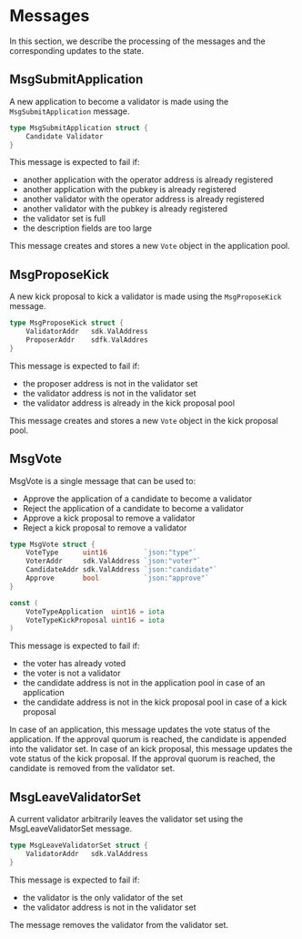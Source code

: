 <!--
order: 2
-->

# Messages

In this section, we describe the processing of the messages and the corresponding updates to the state.

## MsgSubmitApplication

A new application to become a validator is made using the `MsgSubmitApplication` message.

```go
type MsgSubmitApplication struct {
    Candidate Validator
}
```

This message is expected to fail if:

- another application with the operator address is already registered
- another application with the pubkey is already registered
- another validator with the operator address is already registered
- another validator with the pubkey is already registered
- the validator set is full
- the description fields are too large

This message creates and stores a new `Vote` object in the application pool.

## MsgProposeKick

A new kick proposal to kick a validator is made using the `MsgProposeKick` message.

```go
type MsgProposeKick struct {
    ValidatorAddr   sdk.ValAddress
    ProposerAddr    sdfk.ValAddres
}
```

This message is expected to fail if:

- the proposer address is not in the validator set
- the validator address is not in the validator set
- the validator address is already in the kick proposal pool

This message creates and stores a new `Vote` object in the kick proposal pool.

## MsgVote

MsgVote is a single message that can be used to:

- Approve the application of a candidate to become a validator
- Reject the application of a candidate to become a validator
- Approve a kick proposal to remove a validator
- Reject a kick proposal to remove a validator

```go
type MsgVote struct {
	VoteType      uint16         `json:"type"`
	VoterAddr     sdk.ValAddress `json:"voter"`
	CandidateAddr sdk.ValAddress `json:"candidate"`
	Approve       bool           `json:"approve"`
}

const (
	VoteTypeApplication  uint16 = iota
	VoteTypeKickProposal uint16 = iota
)
```

This message is expected to fail if:

- the voter has already voted
- the voter is not a validator
- the candidate address is not in the application pool in case of an application
- the candidate address is not in the kick proposal pool in case of a kick proposal

In case of an application, this message updates the vote status of the
application. If the approval quorum is reached, the candidate is appended
into the validator set. In case of an kick proposal, this message updates the
vote status of the kick proposal. If the approval quorum is reached, the
candidate is removed from the validator set.

## MsgLeaveValidatorSet

A current validator arbitrarily leaves the validator set using the MsgLeaveValidatorSet message.

```go
type MsgLeaveValidatorSet struct {
    ValidatorAddr   sdk.ValAddress
}
```

This message is expected to fail if:

- the validator is the only validator of the set
- the validator address is not in the validator set

The message removes the validator from the validator set.

